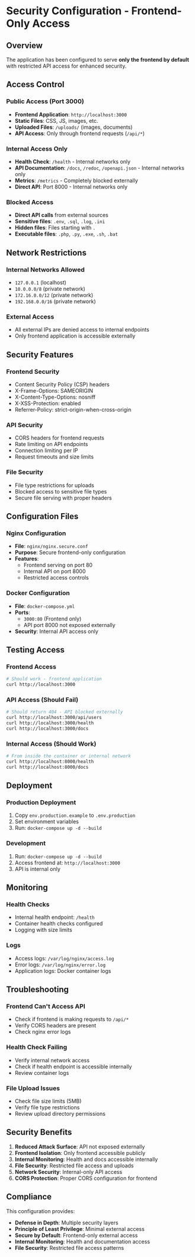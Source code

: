 # Security Configuration - Frontend-Only Access

## Overview

The application has been configured to serve **only the frontend by default** with restricted API access for enhanced security.

## Access Control

### Public Access (Port 3000)
- **Frontend Application**: `http://localhost:3000`
- **Static Files**: CSS, JS, images, etc.
- **Uploaded Files**: `/uploads/` (images, documents)
- **API Access**: Only through frontend requests (`/api/*`)

### Internal Access Only
- **Health Check**: `/health` - Internal networks only
- **API Documentation**: `/docs`, `/redoc`, `/openapi.json` - Internal networks only
- **Metrics**: `/metrics` - Completely blocked externally
- **Direct API**: Port 8000 - Internal networks only

### Blocked Access
- **Direct API calls** from external sources
- **Sensitive files**: `.env`, `.sql`, `.log`, `.ini`
- **Hidden files**: Files starting with `.`
- **Executable files**: `.php`, `.py`, `.exe`, `.sh`, `.bat`

## Network Restrictions

### Internal Networks Allowed
- `127.0.0.1` (localhost)
- `10.0.0.0/8` (private network)
- `172.16.0.0/12` (private network)
- `192.168.0.0/16` (private network)

### External Access
- All external IPs are denied access to internal endpoints
- Only frontend application is accessible externally

## Security Features

### Frontend Security
- Content Security Policy (CSP) headers
- X-Frame-Options: SAMEORIGIN
- X-Content-Type-Options: nosniff
- X-XSS-Protection: enabled
- Referrer-Policy: strict-origin-when-cross-origin

### API Security
- CORS headers for frontend requests
- Rate limiting on API endpoints
- Connection limiting per IP
- Request timeouts and size limits

### File Security
- File type restrictions for uploads
- Blocked access to sensitive file types
- Secure file serving with proper headers

## Configuration Files

### Nginx Configuration
- **File**: `nginx/nginx.secure.conf`
- **Purpose**: Secure frontend-only configuration
- **Features**: 
  - Frontend serving on port 80
  - Internal API on port 8000
  - Restricted access controls

### Docker Configuration
- **File**: `docker-compose.yml`
- **Ports**: 
  - `3000:80` (Frontend only)
  - API port 8000 not exposed externally
- **Security**: Internal API access only

## Testing Access

### Frontend Access
```bash
# Should work - frontend application
curl http://localhost:3000
```

### API Access (Should Fail)
```bash
# Should return 404 - API blocked externally
curl http://localhost:3000/api/users
curl http://localhost:3000/health
curl http://localhost:3000/docs
```

### Internal Access (Should Work)
```bash
# From inside the container or internal network
curl http://localhost:8000/health
curl http://localhost:8000/docs
```

## Deployment

### Production Deployment
1. Copy `env.production.example` to `.env.production`
2. Set environment variables
3. Run: `docker-compose up -d --build`

### Development
1. Run: `docker-compose up -d --build`
2. Access frontend at: `http://localhost:3000`
3. API is internal only

## Monitoring

### Health Checks
- Internal health endpoint: `/health`
- Container health checks configured
- Logging with size limits

### Logs
- Access logs: `/var/log/nginx/access.log`
- Error logs: `/var/log/nginx/error.log`
- Application logs: Docker container logs

## Troubleshooting

### Frontend Can't Access API
- Check if frontend is making requests to `/api/*`
- Verify CORS headers are present
- Check nginx error logs

### Health Check Failing
- Verify internal network access
- Check if health endpoint is accessible internally
- Review container logs

### File Upload Issues
- Check file size limits (5MB)
- Verify file type restrictions
- Review upload directory permissions

## Security Benefits

1. **Reduced Attack Surface**: API not exposed externally
2. **Frontend Isolation**: Only frontend accessible publicly
3. **Internal Monitoring**: Health and docs accessible internally
4. **File Security**: Restricted file access and uploads
5. **Network Security**: Internal-only API access
6. **CORS Protection**: Proper CORS configuration for frontend

## Compliance

This configuration provides:
- **Defense in Depth**: Multiple security layers
- **Principle of Least Privilege**: Minimal external access
- **Secure by Default**: Frontend-only external access
- **Internal Monitoring**: Health and documentation access
- **File Security**: Restricted file access patterns 